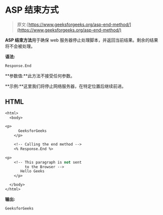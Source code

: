 # ASP 结束方式

> 原文:[https://www.geeksforgeeks.org/asp-end-method/](https://www.geeksforgeeks.org/asp-end-method/)

**ASP 结束方法**用于确保 web 服务器停止处理脚本，并返回当前结果。剩余的结果将不会被处理。

**语法:**

```vb
Response.End 

```

**参数值:**此方法不接受任何参数。

**示例:**这里我们将停止网络服务器，在特定位置后继续前进。

## HTML

```vb
<html>
  <body>

<p> 
      GeeksforGeeks 
    </p>

    <!-- Calling the end method -->
    <% Response.End %>

<p>
    <!-- This paragraph is not sent 
         to the Browser -->
       Hello Geeks 
    </p>

  </body>
</html>
```

**输出:**

```vb
GeeksforGeeks

```
